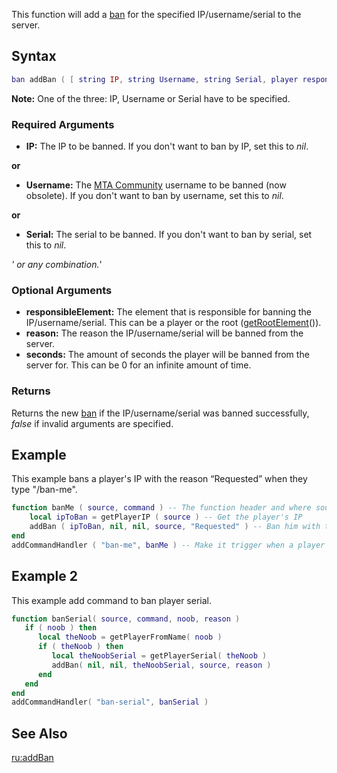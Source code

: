This function will add a [ban](/ban.md "wikilink") for the specified IP/username/serial to the server.

Syntax
------

``` lua
ban addBan ( [ string IP, string Username, string Serial, player responsibleElement, string reason, int seconds = 0 ] )         
```

**Note:** One of the three: IP, Username or Serial have to be specified.

### Required Arguments

-   **IP:** The IP to be banned. If you don't want to ban by IP, set this to *nil*.

**or**

-   **Username:** The [MTA Community](http://community.mtasa.com/) username to be banned (now obsolete). If you don't want to ban by username, set this to *nil*.

**or**

-   **Serial:** The serial to be banned. If you don't want to ban by serial, set this to *nil*.

*' or any combination.*'

### Optional Arguments

-   **responsibleElement:** The element that is responsible for banning the IP/username/serial. This can be a player or the root ([getRootElement](/getRootElement.md "wikilink")()).
-   **reason:** The reason the IP/username/serial will be banned from the server.
-   **seconds:** The amount of seconds the player will be banned from the server for. This can be 0 for an infinite amount of time.

### Returns

Returns the new [ban](/ban.md "wikilink") if the IP/username/serial was banned successfully, *false* if invalid arguments are specified.

Example
-------

This example bans a player's IP with the reason “Requested” when they type "/ban-me".

``` lua
function banMe ( source, command ) -- The function header and where source is defined
    local ipToBan = getPlayerIP ( source ) -- Get the player's IP
    addBan ( ipToBan, nil, nil, source, "Requested" ) -- Ban him with the reason; Requested
end
addCommandHandler ( "ban-me", banMe ) -- Make it trigger when a player types "/ban-me"
```

Example 2
---------

This example add command to ban player serial.

``` lua
function banSerial( source, command, noob, reason )
   if ( noob ) then
      local theNoob = getPlayerFromName( noob )
      if ( theNoob ) then
         local theNoobSerial = getPlayerSerial( theNoob )
         addBan( nil, nil, theNoobSerial, source, reason )
      end
   end
end
addCommandHandler( "ban-serial", banSerial )
```

See Also
--------

[ru:addBan](/ru:addBan.md "wikilink")
